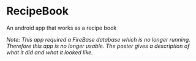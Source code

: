 # RecipeBook
An android app that works as a recipe book

*Note: This app required a FireBase database which is no longer running. Therefore this app is no longer usable. The poster gives a description of what it did and what it looked like.*
